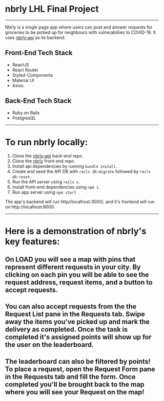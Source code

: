 # nbrly LHL Final Project
---

Nbrly is a single page app where users can post and answer requests for groceries to be picked up for neighbours with vulnerabiliies to COVID-19. It uses [nbrly-api](https://github.com/ronjuarez/nbrly-api) as its backend. 

## Front-End Tech Stack
* ReactJS
* React Router
* Styled-Components
* Material UI
* Axios

## Back-End Tech Stack
* Ruby on Rails
* PostgresQL

---

# To run nbrly locally:
1) Clone the [nbrly-api](https://github.com/ronjuarez/nbrly-api) back-end repo.
2) Clone the [nbrly](https://github.com/ronjuarez/nbrly) front-end repo.
3) Install api dependencies by running `bundle install`.
4) Create and seed the API DB with `rails db:migrate` followed by `rails db:reset`.
5) Run the API server using `rails s`.
6) Install front-end dependencies using `npm i`.
7) Run app server using `npm start`

The app's backend will run http//localhost:3000/, and it's frontend will run on http://localhost:8000.

---

# Here is a demonstration of nbrly's key features:
## On LOAD you will see a map with pins that represent different requests in your city. By clicking on each pin you will be able to see the request address, request items, and a button to accept requests.

## You can also accept requests from the the Request List pane in the Requests tab. Swipe away the items you've picked up and mark the delivery as completed. Once the task is completed it's assigned points will show up for the user on the leaderboard.

## The leaderboard can also be filtered by points! To place a request, open the Request Form pane in the Requests tab and fill the form. Once completed you'll be brought back to the map where you will see your Request on the map!

